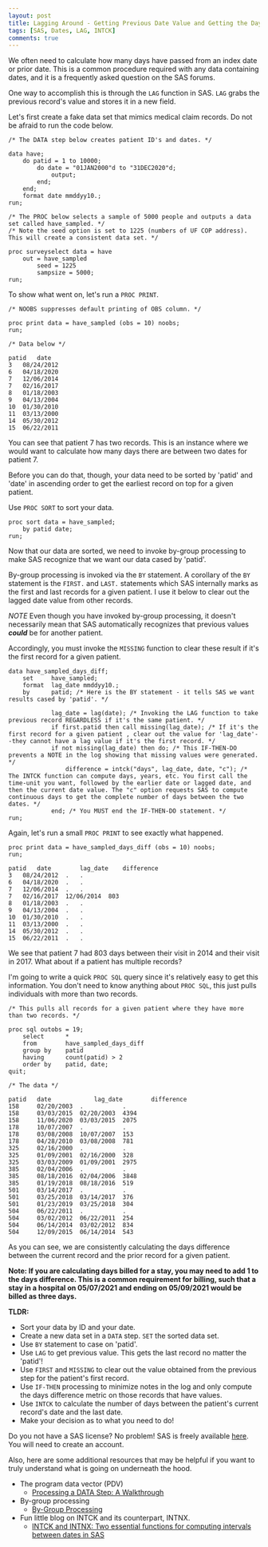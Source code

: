 ```yaml
---
layout: post
title: Lagging Around - Getting Previous Date Value and Getting the Days Difference
tags: [SAS, Dates, LAG, INTCK]
comments: true
---
```


We often need to calculate how many days have passed from an index date or prior date. This is a common procedure required with any data containing dates, and it is a frequently asked question on the SAS forums.

One way to accomplish this is through the `LAG` function in SAS. `LAG` grabs the previous record's value and stores it in a new field.

Let's first create a fake data set that mimics medical claim records. Do not be afraid to run the code below.

```sas
/* The DATA step below creates patient ID's and dates. */

data have;
	do patid = 1 to 10000;
		do date = "01JAN2000"d to "31DEC2020"d;
			output;
		end;
	end;
	format date mmddyy10.;
run;

/* The PROC below selects a sample of 5000 people and outputs a data set called have_sampled. */
/* Note the seed option is set to 1225 (numbers of UF COP address). This will create a consistent data set. */

proc surveyselect data = have 
	out = have_sampled
		seed = 1225
		sampsize = 5000;
run;
```

To show what went on, let's run a `PROC PRINT`.

```sas
/* NOOBS suppresses default printing of OBS column. */

proc print data = have_sampled (obs = 10) noobs;
run;

/* Data below */

patid 	date
3 	08/24/2012
6 	04/18/2020
7 	12/06/2014
7 	02/16/2017
8 	01/18/2003
9 	04/13/2004
10 	01/30/2010
11 	03/13/2000
14 	05/30/2012
15 	06/22/2011
```

You can see that patient 7 has two records. This is an instance where we would want to calculate how many days there are between two dates for patient 7.

Before you can do that, though, your data need to be sorted by 'patid' and 'date' in ascending order to get the earliest record on top for a given patient.

Use `PROC SORT` to sort your data.

```sas
proc sort data = have_sampled;
	by patid date;
run;
```

Now that our data are sorted, we need to invoke by-group processing to make SAS recognize that we want our data cased by 'patid'.

By-group processing is invoked via the `BY` statement. A corollary of the `BY` statement is the `FIRST.` and `LAST.` statements which SAS internally marks as the first and last records for a given patient. I use it below to clear out the lagged date value from other records.

*NOTE* Even though you have invoked by-group processing, it doesn't necessarily mean that SAS automatically recognizes that previous values ***could*** be for another patient.

Accordingly, you must invoke the `MISSING` function to clear these result if it's the first record for a given patient.

```sas
data have_sampled_days_diff;
	set     have_sampled;
	format  lag_date mmddyy10.;
	by      patid; /* Here is the BY statement - it tells SAS we want results cased by 'patid'. */
	
			lag_date = lag(date); /* Invoking the LAG function to take previous record REGARDLESS if it's the same patient. */
			if first.patid then call missing(lag_date); /* If it's the first record for a given patient , clear out the value for 'lag_date'--they cannot have a lag value if it's the first record. */
			if not missing(lag_date) then do; /* This IF-THEN-DO prevents a NOTE in the log showing that missing values were generated. */
				difference = intck("days", lag_date, date, "c"); /* The INTCK function can compute days, years, etc. You first call the time-unit you want, followed by the earlier date or lagged date, and then the current date value. The "c" option requests SAS to compute continuous days to get the complete number of days between the two dates. */
			end; /* You MUST end the IF-THEN-DO statement. */
run;
```

Again, let's run a small `PROC PRINT` to see exactly what happened.

```sas
proc print data = have_sampled_days_diff (obs = 10) noobs;
run;

patid 	date 	    lag_date 	difference
3 	08/24/2012 	. 	.
6 	04/18/2020 	. 	.
7 	12/06/2014 	. 	.
7 	02/16/2017  12/06/2014  803
8 	01/18/2003 	. 	.
9 	04/13/2004 	. 	.
10 	01/30/2010 	. 	.
11 	03/13/2000 	. 	.
14 	05/30/2012 	. 	.
15 	06/22/2011 	. 	.
```

We see that patient 7 had 803 days between their visit in 2014 and their visit in 2017. What about if a patient has multiple records?

I'm going to write a quick `PROC SQL` query since it's relatively easy to get this information. You don't need to know anything about `PROC SQL`, this just pulls individuals with more than two records.

```sas
/* This pulls all records for a given patient where they have more than two records. */

proc sql outobs = 19;
	select		*
	from		have_sampled_days_diff
	group by 	patid
	having		count(patid) > 2
	order by	patid, date;
quit;

/* The data */

patid 	date 	        lag_date        difference
158 	02/20/2003 	. 	        .
158 	03/03/2015 	02/20/2003 	4394
158 	11/06/2020 	03/03/2015 	2075
178 	10/07/2007 	. 	        .
178 	03/08/2008 	10/07/2007 	153
178 	04/28/2010 	03/08/2008 	781
325 	02/16/2000 	. 	        .
325 	01/09/2001 	02/16/2000 	328
325 	03/03/2009 	01/09/2001 	2975
385 	02/04/2006 	. 	        .
385 	08/18/2016 	02/04/2006 	3848
385 	01/19/2018 	08/18/2016 	519
501 	03/14/2017 	. 	        .
501 	03/25/2018 	03/14/2017 	376
501 	01/23/2019 	03/25/2018 	304
504 	06/22/2011 	. 	        .
504 	03/02/2012 	06/22/2011 	254
504 	06/14/2014 	03/02/2012 	834
504 	12/09/2015 	06/14/2014 	543
```

As you can see, we are consistently calculating the days difference between the current record and the prior record for a given patient.

**Note: If you are calculating days billed for a stay, you may need to add 1 to the days difference. This is a common requirement for billing, such that a stay in a hospital on 05/07/2021 and ending on 05/09/2021 would be billed as three days.**

**TLDR:**
- Sort your data by ID and your date.
- Create a new data set in a `DATA` step. `SET` the sorted data set.
- Use `BY` statement to case on 'patid'.
- Use `LAG` to get previous value. This gets the last record no matter the 'patid'!
- Use `FIRST` and `MISSING` to clear out the value obtained from the previous step for the patient's first record. 
- Use `IF-THEN` processing to minimize notes in the log and only compute the days difference metric on those records that have values.
- Use `INTCK` to calculate the number of days between the patient's current record's date and the last date.
- Make your decision as to what you need to do!

Do you not have a SAS license? No problem! SAS is freely available [here](https://welcome.oda.sas.com/home). You will need to create an account.

Also, here are some additional resources that may be helpful if you want to truly understand what is going on underneath the hood.

- The program data vector (PDV) 
  - [Processing a DATA Step: A Walkthrough](https://v8doc.sas.com/sashtml/lrcon/z0961108.htm)
- By-group processing
  - [By-Group Processing](https://v8doc.sas.com/sashtml/lrcon/z1330158.htm)
- Fun little blog on INTCK and its counterpart, INTNX.
  - [INTCK and INTNX: Two essential functions for computing intervals between dates in SAS](https://blogs.sas.com/content/iml/2017/05/15/intck-intnx-intervals-sas.html)
